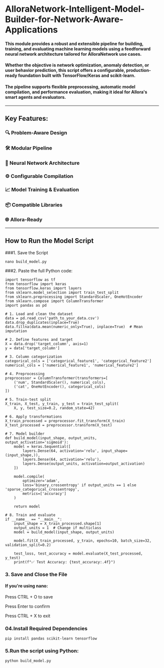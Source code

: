 # AlloraNetwork-Intelligent-Model-Builder-for-Network-Aware-Applications

#### This module provides a robust and extensible pipeline for building, training, and evaluating machine learning models using a feedforward neural network architecture tailored for AlloraNetwork use cases.

#### Whether the objective is network optimization, anomaly detection, or user behavior prediction, this script offers a configurable, production-ready foundation built with TensorFlow/Keras and scikit-learn.

#### The pipeline supports flexible preprocessing, automatic model compilation, and performance evaluation, making it ideal for Allora's smart agents and evaluators.
---

##  Key Features:
   ### 🔍 Problem-Aware Design
   ###  🛠️ Modular Pipeline
   ###  🧠 Neural Network Architecture
   ###  ⚙️ Configurable Compilation
   ###  📈 Model Training & Evaluation
   ###  📦 Compatible Libraries 
   ###  🌐 Allora-Ready

  ---
## How to Run the Model Script

 ###1. Save the Script
 ```
 nano build_model.py
  ```
 ###2. Paste the full Python code:
```
import tensorflow as tf
from tensorflow import keras
from tensorflow.keras import layers
from sklearn.model_selection import train_test_split
from sklearn.preprocessing import StandardScaler, OneHotEncoder
from sklearn.compose import ColumnTransformer
import pandas as pd

# 1. Load and clean the dataset
data = pd.read_csv('path_to_your_data.csv')
data.drop_duplicates(inplace=True)
data.fillna(data.mean(numeric_only=True), inplace=True)  # Mean imputation

# 2. Define features and target
X = data.drop('target_column', axis=1)
y = data['target_column']

# 3. Column categorization
categorical_cols = ['categorical_feature1', 'categorical_feature2']
numerical_cols = ['numerical_feature1', 'numerical_feature2']

# 4. Preprocessing
preprocessor = ColumnTransformer(transformers=[
    ('num', StandardScaler(), numerical_cols),
    ('cat', OneHotEncoder(), categorical_cols)
])

# 5. Train-test split
X_train, X_test, y_train, y_test = train_test_split(
    X, y, test_size=0.2, random_state=42)

# 6. Apply transformations
X_train_processed = preprocessor.fit_transform(X_train)
X_test_processed = preprocessor.transform(X_test)

# 7. Model builder
def build_model(input_shape, output_units, output_activation='sigmoid'):
    model = keras.Sequential([
        layers.Dense(64, activation='relu', input_shape=(input_shape,)),
        layers.Dense(64, activation='relu'),
        layers.Dense(output_units, activation=output_activation)
    ])
    
    model.compile(
        optimizer='adam',
        loss='binary_crossentropy' if output_units == 1 else 'sparse_categorical_crossentropy',
        metrics=['accuracy']
    )
    
    return model

# 8. Train and evaluate
if __name__ == "__main__":
    input_shape = X_train_processed.shape[1]
    output_units = 1  # Change if multiclass
    model = build_model(input_shape, output_units)

    model.fit(X_train_processed, y_train, epochs=10, batch_size=32, validation_split=0.2)

    test_loss, test_accuracy = model.evaluate(X_test_processed, y_test)
    print(f"✅ Test Accuracy: {test_accuracy:.4f}")
```
### 3. Save and Close the File
#### If you're using nano:

Press CTRL + O to save

Press Enter to confirm

Press CTRL + X to exit

### 04.Install Required Dependencies
 ```
 pip install pandas scikit-learn tensorflow
```
### 5.Run the script using Python: 
 ```
 python build_model.py
 ```
